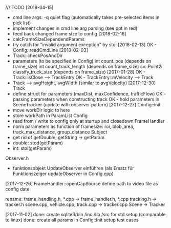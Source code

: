 /// TODO
[2018-04-15]
- cmd line args: -q quiet flag (automatically takes pre-selected items in pick list)
- implement changes in cmd line arg parsing (see ppt in red)
- feed back changed frame size to config
[2018-02-16]
- calcFrameSizeDependendParams
- try catch for "invalid argument exception" by stoi
[2018-02-13]
OK - Config::readCmdLine
[2018-02-03]
- Track::checkPosAndDir
- parameters (to be specified in Config)
	int count_pos (depends on frame_size)
	int count_track_length (depends on frame_size)
	cv::Point2i classify_truck_size (depends on frame_size)
[2017-01-28]
OK - Track::isClose --> TrackEntry
OK - TrackEntry::mVelocity --> Track
- Track --> avgHeight, avgWidth (similar to avgVelocity)
[2017-12-30]
Track
- define struct for parameters (maxDist, maxConfidence, trafficFlow)
OK - passing parameters when constructing track
OK - hold parameters in SceneTracker (update with observer pattern)
[2017-12-27]
Config::init
- move workDir logic to here
- store workPath in ParamList
Config
- read from / write to config only at startup and closedown
FrameHandler
- norm parameters as function of framesize: roi, blob_area, track_max_distance, group_distance 
Subject
- get rid of getDouble, getString -> getParam 
- double: stod(getParam)
- int: stoi(getParam)

Observer.h
- funktionsobjekt UpdateObserver einführen (als Ersatz für Funktionszeiger updateObserver in Config.cpp)

[2017-12-26]
FrameHandler::openCapSource
define path to video file as config date

rename: 
frame_handling.h, *.cpp -> frame_handler.h, *.cpp
tracking.h 	-> tracker.h
scene.cpp, vehicle.cpp, track.cpp -> tracker.cpp
Scene -> Tracker

[2017-11-02]
done: create sqlite3/bin /inc /lib /src for std setup (comparable to linux)
done: create all params in Config::Init
setup test cases


